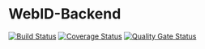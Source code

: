 # WebID-Backend
[![Build Status](https://travis-ci.com/LiamNCAT/WebID-Backend.svg?branch=master)](https://travis-ci.com/LiamNCAT/WebID-Backend)
[![Coverage Status](https://coveralls.io/repos/github/LiamNCAT/WebID-Backend/badge.svg?branch=master)](https://coveralls.io/github/LiamNCAT/WebID-Backend?branch=master)
[![Quality Gate Status](https://sonarcloud.io/api/project_badges/measure?project=LiamNCAT_WebID-Backend&metric=alert_status)](https://sonarcloud.io/dashboard?id=LiamNCAT_WebID-Backend)
